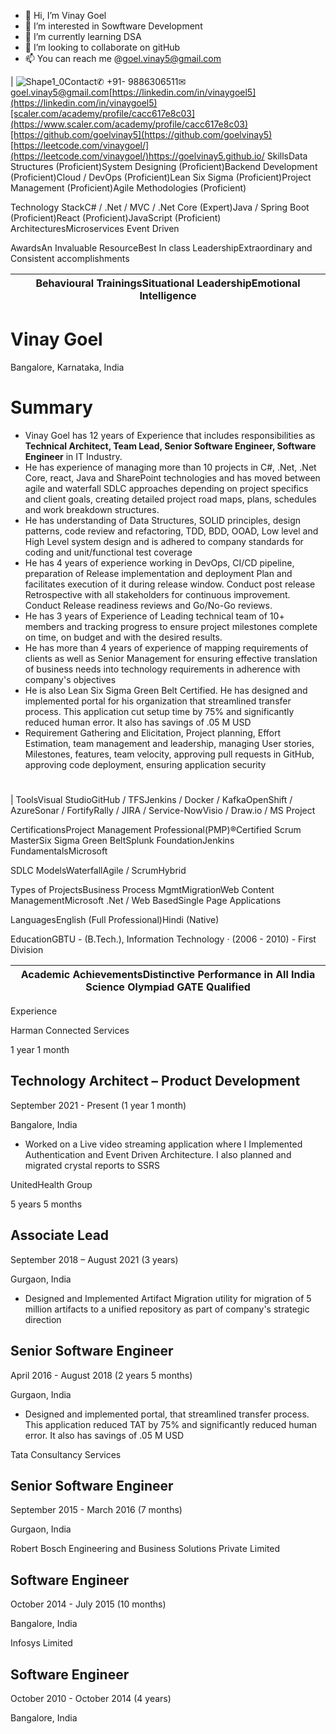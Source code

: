 - 👋 Hi, I’m Vinay Goel
- 👀 I’m interested in Sowftware Development
- 🌱 I’m currently learning DSA
- 💞️ I’m looking to collaborate on gitHub
- 📫 You can reach me @goel.vinay5@gmail.com

| ![Shape1_0](RackMultipart20221027-1-p9to7b_html_bb738449ecef59bc.gif)Contact✆ +91- 9886306511✉[goel.vinay5@gmail.com](mailto:goel.vinay5@gmail.com)[https://linkedin.com/in/vinaygoel5](https://linkedin.com/in/vinaygoel5)[scaler.com/academy/profile/cacc617e8c03](https://www.scaler.com/academy/profile/cacc617e8c03)[https://github.com/goelvinay5](https://github.com/goelvinay5)[https://leetcode.com/vinaygoel/](https://leetcode.com/vinaygoel/)https://goelvinay5.github.io/
SkillsData Structures (Proficient)System Designing (Proficient)Backend Development (Proficient)Cloud / DevOps (Proficient)Lean Six Sigma (Proficient)Project Management (Proficient)Agile Methodologies (Proficient)

Technology StackC# / .Net / MVC / .Net Core (Expert)Java / Spring Boot (Proficient)React (Proficient)JavaScript (Proficient)
ArchitecturesMicroservices Event Driven

AwardsAn Invaluable ResourceBest In class LeadershipExtraordinary and Consistent accomplishments

Behavioural TrainingsSituational LeadershipEmotional Intelligence |
| --- |

# Vinay Goel

Bangalore, Karnataka, India

# Summary

- Vinay Goel has 12 years of Experience that includes responsibilities as **Technical Architect, Team Lead, Senior Software Engineer, Software Engineer** in IT Industry.
- He has experience of managing more than 10 projects in C#, .Net, .Net Core, react, Java and SharePoint technologies and has moved between agile and waterfall SDLC approaches depending on project specifics and client goals, creating detailed project road maps, plans, schedules and work breakdown structures.
- He has understanding of Data Structures, SOLID principles, design patterns, code review and refactoring, TDD, BDD, OOAD, Low level and High Level system design and is adhered to company standards for coding and unit/functional test coverage
- He has 4 years of experience working in DevOps, CI/CD pipeline, preparation of Release implementation and deployment Plan and facilitates execution of it during release window. Conduct post release Retrospective with all stakeholders for continuous improvement. Conduct Release readiness reviews and Go/No-Go reviews.
- He has 3 years of Experience of Leading technical team of 10+ members and tracking progress to ensure project milestones complete on time, on budget and with the desired results.
- He has more than 4 years of experience of mapping requirements of clients as well as Senior Management for ensuring effective translation of business needs into technology requirements in adherence with company's objectives
- He is also Lean Six Sigma Green Belt Certified. He has designed and implemented portal for his organization that streamlined transfer process. This application cut setup time by 75% and significantly reduced human error. It also has savings of .05 M USD
- Requirement Gathering and Elicitation, Project planning, Effort Estimation, team management and leadership, managing User stories, Milestones, features, team velocity, approving pull requests in GitHub, approving code deployment, ensuring application security

#

| ToolsVisual StudioGitHub / TFSJenkins / Docker / KafkaOpenShift / AzureSonar / FortifyRally / JIRA / Service-NowVisio / Draw.io / MS Project

CertificationsProject Management Professional(PMP)®Certified Scrum MasterSix Sigma Green BeltSplunk FoundationJenkins FundamentalsMicrosoft

SDLC ModelsWaterfallAgile / ScrumHybrid

Types of ProjectsBusiness Process MgmtMigrationWeb Content ManagementMicrosoft .Net / Web BasedSingle Page Applications

LanguagesEnglish (Full Professional)Hindi (Native)

EducationGBTU - (B.Tech.), Information Technology · (2006 - 2010) - First Division

Academic AchievementsDistinctive Performance in All India Science Olympiad GATE Qualified |
| --- |

Experience

Harman Connected Services

1 year 1 month

## Technology Architect – Product Development

September 2021 - Present (1 year 1 month)

Bangalore, India

- Worked on a Live video streaming application where I Implemented Authentication and Event Driven Architecture. I also planned and migrated crystal reports to SSRS

UnitedHealth Group

5 years 5 months

## Associate Lead

September 2018 – August 2021 (3 years)

Gurgaon, India

- Designed and Implemented Artifact Migration utility for migration of 5 million artifacts to a unified repository as part of company's strategic direction

## Senior Software Engineer

April 2016 - August 2018 (2 years 5 months)

Gurgaon, India

- Designed and implemented portal, that streamlined transfer process. This application reduced TAT by 75% and significantly reduced human error. It also has savings of .05 M USD

Tata Consultancy Services

## Senior Software Engineer

September 2015 - March 2016 (7 months)

Gurgaon, India

Robert Bosch Engineering and Business Solutions Private Limited

## Software Engineer

October 2014 - July 2015 (10 months)

Bangalore, India

Infosys Limited

## Software Engineer

October 2010 - October 2014 (4 years)

Bangalore, India
